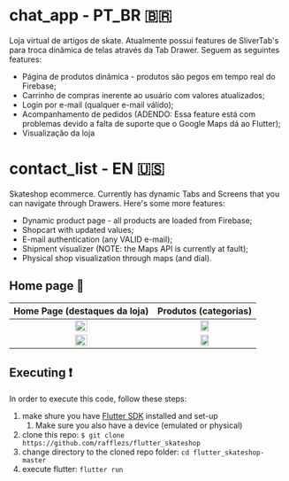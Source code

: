 # chat_app - PT_BR 🇧🇷

Loja virtual de artigos de skate. Atualmente possui features de SliverTab's para troca dinâmica de telas através da Tab Drawer.
Seguem as seguintes features:
 - Página de produtos dinâmica - produtos são pegos em tempo real do Firebase;
 - Carrinho de compras inerente ao usuário com valores atualizados;
 - Login por e-mail (qualquer e-mail válido);
 - Acompanhamento de pedidos (ADENDO: Essa feature está com problemas devido a falta de suporte que o Google Maps dá ao Flutter);
 - Visualização da loja

# contact_list - EN 🇺🇸

Skateshop ecommerce. Currently has dynamic Tabs and Screens that you can navigate through Drawers. Here's some more features:
 - Dynamic product page - all products are loaded from Firebase;
 - Shopcart with updated values;
 - E-mail authentication (any VALID e-mail);
 - Shipment visualizer (NOTE: the Maps API is currently at fault);
 - Physical shop visualization through maps (and dial).

## Home page 📱

Home Page (destaques da loja)            |  Produtos (categorias)
:-------------------------:|:-------------------------:
<img src="https://user-images.githubusercontent.com/50029136/132712316-8825d2e7-c37f-4f2d-b341-aa25ac726348.png" width=30% height=30%>  |  <img src="https://user-images.githubusercontent.com/50029136/132712327-e7a11c2f-df8f-4749-b4d0-6e37cf73cbab.png" width=30% height=30%>
<img src="https://user-images.githubusercontent.com/50029136/132712328-65ff9c94-b4d7-49bb-a9ed-796f626ea5e7.png" width=30% height=30%>|<img src="https://user-images.githubusercontent.com/50029136/132712331-7e89570d-e72e-434e-a000-d38daf66afd3.png" width=30% height=30%>

## Executing ❗

In order to execute this code, follow these steps:

1. make shure you have [Flutter SDK](https://flutter.dev/docs/get-started/install) installed and set-up
    1. Make sure you also have a device (emulated or physical) 
2. clone this repo: `$ git clone https://github.com/rafflezs/flutter_skateshop`
3. change directory to the cloned repo folder: `cd flutter_skateshop-master` 
4. execute flutter: `flutter run`

